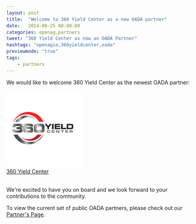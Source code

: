 ```yaml
---
layout: post
title:  "Welcome to 360 Yield Center as a new OADA partner"
date:   2014-08-25 08:00:00
categories: openag,partners
tweet: "360 Yield Center as now an OADA Partner"
hashtags: "openagio,360yieldcenter,oada"
previewmode: "true"
tags: 
    - partners
---
```


We would like to welcome 360 Yield Center as the newest OADA partner:

<div class="row">
  <div class="medium-4 column text-center">
    <a href="http://360yieldcenter.com">
      <img width="200px" src="../partners/partner_logos/SQUARE_360yieldcenter.png"/><br/>
      360 Yield Center
    </a>
  </div>
</div>
<br/>

We're excited to have you on board and we look forward to your contributions to the community.

To view the current set of public OADA partners, please check out our <a href="/partners/">Partner's Page</a>.

